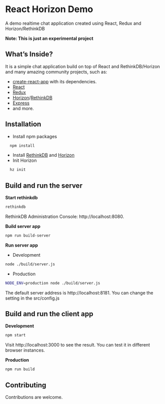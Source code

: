 # React Horizon Demo

A demo realtime chat application created using React, Redux and Horizon/RethinkDB

**Note: This is just an experimental project**

## What’s Inside?
It is a simple chat application build on top of React and RethinkDB/Horizon and many amazing community projects, such as:

* [create-react-app](https://github.com/facebookincubator/create-react-app) with its dependencies.
* [React](https://facebook.github.io/react/)
* [Redux](https://github.com/reactjs/redux/)
* [Horizon](http://horizon.io/)/[RethinkDB](https://www.rethinkdb.com/)
* [Express](http://expressjs.com/)
* and more.

## Installation
* Install npm packages
```sh
  npm install
```
* Install [RethinkDB](http://rethinkdb.com/) and [Horizon](https://horizon.io/)
* Init Horizon
```sh
  hz init
```

## Build and run the server
**Start rethinkdb**
```sh
rethinkdb
```
RethinkDB Administration Console: http://localhost:8080.

**Build server app**
```sh
npm run build-server
```

**Run server app**
- Development
```sh
node ./build/server.js
```
- Production
```sh
NODE_ENV=production node ./build/server.js
```
The default server address is http://localhost:8181. You can change the setting in the src/config.js

## Build and run the client app
**Development**
```sh
npm start
```
Visit http://localhost:3000 to see the result. You can test it in different browser instances.

**Production**
```sh
npm run build
```

## Contributing

Contributions are welcome.
